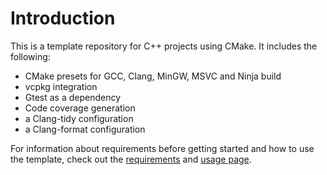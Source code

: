 # Introduction
This is a template repository for C++ projects using CMake. It includes the following:
* CMake presets for GCC, Clang, MinGW, MSVC and Ninja build
* vcpkg integration
* Gtest as a dependency
* Code coverage generation
* a Clang-tidy configuration
* a Clang-format configuration

For information about requirements before getting started and how to use the template, check out the [requirements](https://github.com/KriaPI/CPP-CMake-template/wiki/Requirements) and [usage page](https://github.com/KriaPI/CPP-CMake-template/wiki/Usage).